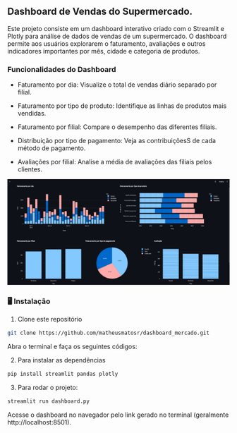 ## Dashboard de Vendas do Supermercado.

Este projeto consiste em um dashboard interativo criado com o Streamlit e Plotly para análise de dados de vendas de um supermercado. O dashboard permite aos usuários explorarem o faturamento, avaliações e outros indicadores importantes por mês, cidade e categoria de produtos.

### Funcionalidades do Dashboard
- Faturamento por dia: Visualize o total de vendas diário separado por filial.

- Faturamento por tipo de produto: Identifique as linhas de produtos mais vendidas.

- Faturamento por filial: Compare o desempenho das diferentes filiais.

- Distribuição por tipo de pagamento: Veja as contribuiçõesS de cada método de pagamento.

- Avaliações por filial: Analise a média de avaliações das filiais pelos clientes.

<img src="./assets/dashboard.png" alt="Dashboard Mercado">

### 🖥️ Instalação

1. Clone este repositório
```bash
git clone https://github.com/matheusmatosr/dashboard_mercado.git
```

Abra o terminal e faça os seguintes códigos:
  
2. Para instalar as dependências

```bash
pip install streamlit pandas plotly
```

3. Para rodar o projeto:

```bash
streamlit run dashboard.py
```

Acesse o dashboard no navegador pelo link gerado no terminal (geralmente http://localhost:8501).
